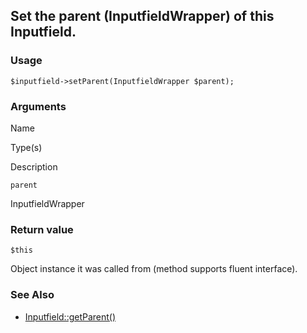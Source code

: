 Set the parent (InputfieldWrapper) of this Inputfield.
------------------------------------------------------

### Usage

    $inputfield->setParent(InputfieldWrapper $parent);

### Arguments

Name

Type(s)

Description

`parent`

InputfieldWrapper

### Return value

`$this`

Object instance it was called from (method supports fluent interface).

### See Also

*   [Inputfield::getParent()](/api/ref/inputfield/get-parent/)

